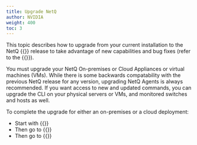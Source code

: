 ```yaml
---
title: Upgrade NetQ
author: NVIDIA
weight: 400
toc: 3
---
```

This topic describes how to upgrade from your current installation to the NetQ {{<version>}} release to take advantage of new capabilities and bug fixes (refer to the {{<link title="NVIDIA NetQ 4.2 Release Notes" text="release notes">}}).

You must upgrade your NetQ On-premises or Cloud Appliances or virtual machines (VMs). While there is some backwards compatability with the previous NetQ release for any version, upgrading NetQ Agents is always recommended. If you want access to new and updated commands, you can upgrade the CLI on your physical servers or VMs, and monitored switches and hosts as well.

To complete the upgrade for either an on-premises or a cloud deployment:

- Start with {{<link title="Upgrade NetQ Appliances and Virtual Machines">}}
- Then go to {{<link title="Upgrade NetQ Agents">}}
- Then go to {{<link title="Upgrade NetQ CLI">}}
